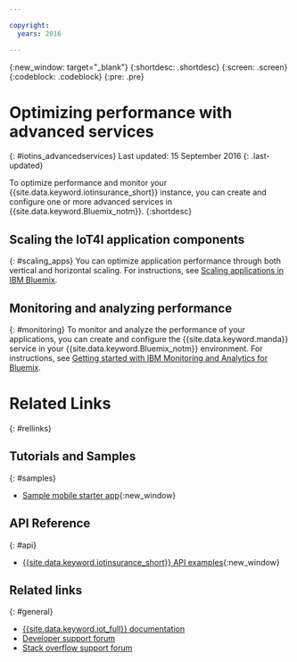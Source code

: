 ```yaml
---

copyright:
  years: 2016

---
```


<!-- Common attributes used in the template are defined as follows: -->
{:new_window: target="\_blank"}
{:shortdesc: .shortdesc}
{:screen: .screen}
{:codeblock: .codeblock}
{:pre: .pre}


<!-- {{site.data.keyword.iotinsurance_full}}  {{site.data.keyword.iotinsurance_short}}  -->


# Optimizing performance with advanced services
{: #iotins_advancedservices}
Last updated: 15 September 2016
{: .last-updated}

To optimize performance and monitor your {{site.data.keyword.iotinsurance_short}} instance, you can create and configure one or more advanced services in {{site.data.keyword.Bluemix_notm}}.
{:shortdesc}

## Scaling the IoT4I application components
{: #scaling_apps}
You can optimize application performance through both vertical and horizontal scaling. For instructions, see [Scaling applications in IBM Bluemix](http://www.ibm.com/developerworks/cloud/library/cl-bluemix-autoscale/).

## Monitoring and analyzing performance
{: #monitoring}
To monitor and analyze the performance of your applications, you can create and configure the {{site.data.keyword.manda}} service in your {{site.data.keyword.Bluemix_notm}} environment. For instructions, see [Getting started with IBM Monitoring and Analytics for Bluemix](https://console.ng.bluemix.net/docs/services/monana/index.html#gettingstartedtemplate).

<!-- ### Monitoring logging information with Logmet

https://console.ng.bluemix.net/docs/services/MessageHub/index.html#messagehub072
-->

<!--
### Monitoring with New Relic
For additional monitoring, you can use New Relic, a third-party service that provides monitoring metrics for your application. For instructions to create the New Relic service in your {{site.data.keyword.Bluemix_notm}} environment, see [Using New Relic](https://console.ng.bluemix.net/docs/runtimes/liberty/newRelic.html).
-->


# Related Links
{: #rellinks}

## Tutorials and Samples
{: #samples}
* [Sample mobile starter app](https://github.com/ibm-watson-iot/ioti-mobile){:new_window}

## API Reference
{: #api}
* [{{site.data.keyword.iotinsurance_short}} API examples](https://github.com/IBM-Bluemix/iot4i-api-examples-nodejs){:new_window}

## Related links
{: #general}
* [{{site.data.keyword.iot_full}} documentation](https://console.ng.bluemix.net/docs/services/IoT/index.html)
* [Developer support forum](https://developer.ibm.com/answers/search.html?f=&type=question&redirect=search%2Fsearch&sort=relevance&q=%2B[iot]%20%2B[bluemix])
* [Stack overflow support forum](http://stackoverflow.com/questions/tagged/ibm-bluemix)
